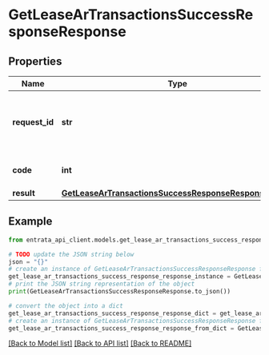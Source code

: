 # GetLeaseArTransactionsSuccessResponseResponse


## Properties

Name | Type | Description | Notes
------------ | ------------- | ------------- | -------------
**request_id** | **str** | An arbitrary identifier used to trace or track the request. | [optional] 
**code** | **int** | Successful response code. | 
**result** | [**GetLeaseArTransactionsSuccessResponseResponseResult**](GetLeaseArTransactionsSuccessResponseResponseResult.md) |  | 

## Example

```python
from entrata_api_client.models.get_lease_ar_transactions_success_response_response import GetLeaseArTransactionsSuccessResponseResponse

# TODO update the JSON string below
json = "{}"
# create an instance of GetLeaseArTransactionsSuccessResponseResponse from a JSON string
get_lease_ar_transactions_success_response_response_instance = GetLeaseArTransactionsSuccessResponseResponse.from_json(json)
# print the JSON string representation of the object
print(GetLeaseArTransactionsSuccessResponseResponse.to_json())

# convert the object into a dict
get_lease_ar_transactions_success_response_response_dict = get_lease_ar_transactions_success_response_response_instance.to_dict()
# create an instance of GetLeaseArTransactionsSuccessResponseResponse from a dict
get_lease_ar_transactions_success_response_response_from_dict = GetLeaseArTransactionsSuccessResponseResponse.from_dict(get_lease_ar_transactions_success_response_response_dict)
```
[[Back to Model list]](../README.md#documentation-for-models) [[Back to API list]](../README.md#documentation-for-api-endpoints) [[Back to README]](../README.md)


